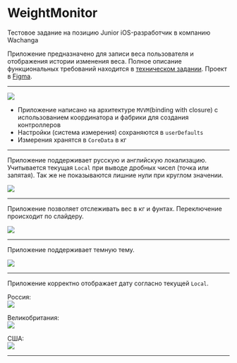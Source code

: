 # WeightMonitor

 Тестовое задание на позицию Junior iOS-разработчик в компанию Wachanga

Приложение предназначено для записи веса пользователя и отображения истории изменения веса.
Полное описание функциональных требований находится в [техническом задании](https://sashenka.notion.site/1ca42b7648804044b85ddfdb9d7df300). Проект в [Figma](https://www.figma.com/file/daYcQEb497IYb8fVBiR951/Weight-Monitor-test-task?node-id=0-1&t=jmLZfad4pWV3SPtU-0).

---
![](https://e.radikal.host/2023/05/10/D338AC05-D5A9-46F9-AA8B-F0E3782CCE5C.md.png)


 - Приложение написано на архитектуре `MVVM`(binding with closure) с использованием координатора и фабрики для создания контроллеров
 - Настройки (система измерения) сохраняются в `userDefaults`
 - Измерения хранятся в `CoreData` в кг

---
Приложение поддерживает русскую и английскую локализацию. Учитывается текущая `Local` при выводе дробных чисел (точка или запятая). Так же не показываются лишние нули при круглом значении.
  
![](https://e.radikal.host/2023/05/10/A84CB933-7529-4F99-89CE-61AE41102734.md.png)

---
Приложение позволяет отслеживать вес в кг и фунтах. Переключение происходит по слайдеру.
  
![](https://e.radikal.host/2023/05/10/C662ADD8-90DE-4FB9-BCE2-667F3A28A86A.md.png)

---
Приложение поддерживает темную тему.
  
![](https://e.radikal.host/2023/05/10/A7F07DF3-94B1-4CBF-A8D4-C6F62CA9540E.md.png)

---
Приложение корректно отображает дату согласно текущей `Local`.

Россия:  
![](https://e.radikal.host/2023/05/10/D145A4E2-C560-4D46-B9E0-C0AA34D5CEA3.md.jpg)

Великобритания:  
![](https://e.radikal.host/2023/05/10/F9FBDF9A-CB28-47C2-B523-338FE21507A2.md.jpg)

США:   
![](https://e.radikal.host/2023/05/10/F5537A36-6C59-4A83-9E42-65479C820603.md.jpg)

---
